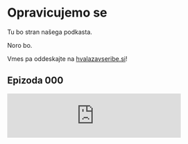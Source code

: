 # Opravicujemo se

Tu bo stran našega podkasta.

Noro bo.

Vmes pa oddeskajte na [hvalazavseribe.si](http://hvalazavseribe.si)!


## Epizoda 000

<iframe src="https://anchor.fm/opravicujemose/embed/episodes/000-Uvod--v-katerem-smo-nali-ime-eedfno" height="102px" width="400px" frameborder="0" scrolling="no"></iframe>